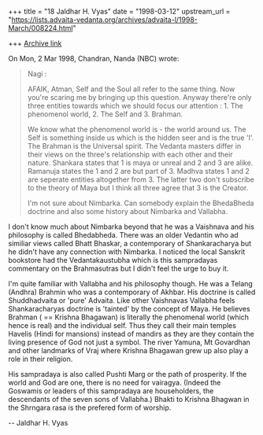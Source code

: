 +++
title = "18 Jaldhar H. Vyas"
date = "1998-03-12"
upstream_url = "https://lists.advaita-vedanta.org/archives/advaita-l/1998-March/008224.html"

+++
[Archive link](https://lists.advaita-vedanta.org/archives/advaita-l/1998-March/008224.html)

On Mon, 2 Mar 1998, Chandran, Nanda (NBC) wrote:

> Nagi :
>
> AFAIK, Atman, Self and the Soul all refer to the same thing. Now you're
> scaring me by bringing up this question. Anyway there're only three
> entities towards which we should focus our attention : 1. The phenomenol
> world, 2. The Self and 3. Brahman.
>
> We know what the phenomenol world is - the world around us. The Self is
> something inside us which is the hidden seer and is the true 'I'. The
> Brahman is the Universal spirit. The Vedanta masters differ in their
> views on the three's relationship with each other and their nature.
> Shankara states that 1 is maya or unreal and 2 and 3 are alike. Ramanuja
> states the 1 and 2 are but part of 3. Madhva states 1 and 2 are seperate
> entities altogether from 3. The latter two don't subscribe to the theory
> of Maya but I think all three agree that 3 is the Creator.
>
> I'm not sure about Nimbarka. Can somebody explain the BhedaBheda
> doctrine and also some history about Nimbarka and Vallabha.
>

I don't know much about Nimbarka beyond that he was a Vaishnava and his
philosophy is called Bhedabheda.  There was an older Vedantin who ad
similiar views called Bhatt Bhaskar, a contemporary of Shankaracharya but
he didn't have any connection with Nimbarka.  I noticed the local Sanskrit
bookstore had the Vedantakaustubha which is this sampradayas commentary on
the Brahmasutras but I didn't feel the urge to buy it.

I'm quite familiar with Vallabha and his philosophy though.  He was a
Telang (Andhra) Brahmin who was a contemporary of Akhbar. His doctrine is
called Shuddhadvaita or 'pure' Advaita.  Like other Vaishnavas Vallabha
feels Shankaracharyas doctrine is 'tainted' by the concept of Maya.  He
believes Brahman ( == Krishna Bhagawan) is literally the phenomenal world
(which hence is real) and the individual self.  Thus they call their main
temples Havelis (Hindi for mansions) instead of mandirs as they are they
contain the living presence of God not just a symbol.  The river Yamuna,
Mt Govardhan and other landmarks of Vraj where Krishna Bhagawan grew up
also play a role in their religion.

His sampradaya is also called Pushti Marg or the path of prosperity.  If
the world and God are one, there is no need for vairagya.  (Indeed the
Goswamis or leaders of this sampradaya are householders, the descendants
of the seven sons of Vallabha.) Bhakti to Krishna Bhagwan in the Shrngara
rasa is the prefered form of worship.

--
Jaldhar H. Vyas <jaldhar at braincells.com>

